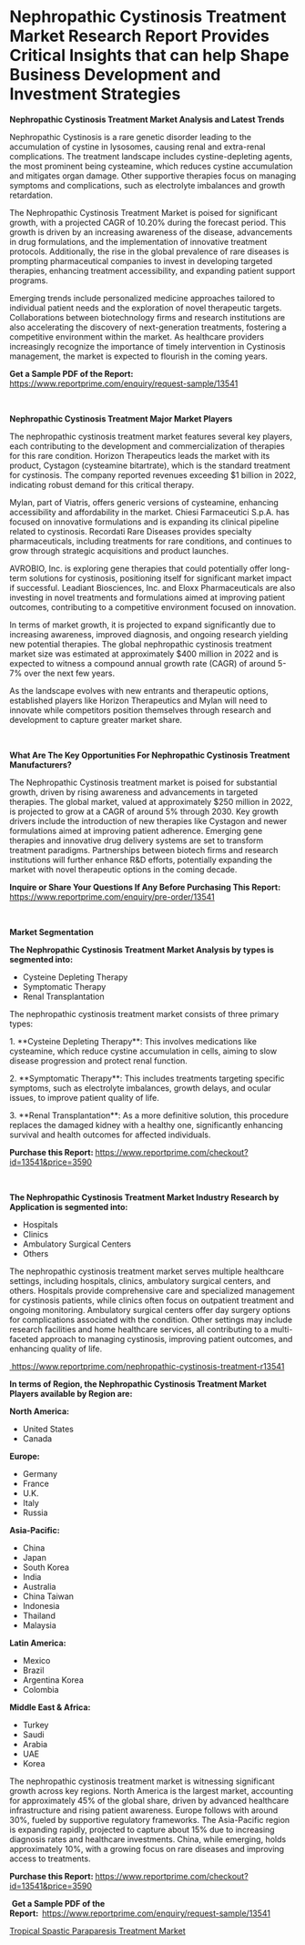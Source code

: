 <p><h1>Nephropathic Cystinosis Treatment Market Research Report Provides Critical Insights that can help Shape Business Development and Investment Strategies</h1></p><p><strong>Nephropathic Cystinosis Treatment Market Analysis and Latest Trends</strong></p>
<p><p>Nephropathic Cystinosis is a rare genetic disorder leading to the accumulation of cystine in lysosomes, causing renal and extra-renal complications. The treatment landscape includes cystine-depleting agents, the most prominent being cysteamine, which reduces cystine accumulation and mitigates organ damage. Other supportive therapies focus on managing symptoms and complications, such as electrolyte imbalances and growth retardation.</p><p>The Nephropathic Cystinosis Treatment Market is poised for significant growth, with a projected CAGR of 10.20% during the forecast period. This growth is driven by an increasing awareness of the disease, advancements in drug formulations, and the implementation of innovative treatment protocols. Additionally, the rise in the global prevalence of rare diseases is prompting pharmaceutical companies to invest in developing targeted therapies, enhancing treatment accessibility, and expanding patient support programs.</p><p>Emerging trends include personalized medicine approaches tailored to individual patient needs and the exploration of novel therapeutic targets. Collaborations between biotechnology firms and research institutions are also accelerating the discovery of next-generation treatments, fostering a competitive environment within the market. As healthcare providers increasingly recognize the importance of timely intervention in Cystinosis management, the market is expected to flourish in the coming years.</p></p>
<p><strong>Get a Sample PDF of the Report:&nbsp;</strong> <a href="https://www.reportprime.com/enquiry/request-sample/13541?utm_campaign=2469&utm_medium=2&utm_source=Github&utm_content=ia&utm_term=20032025&utm_id=nephropathic-cystinosis-treatment">https://www.reportprime.com/enquiry/request-sample/13541</a></p>
<p>&nbsp;</p>
<p><strong>Nephropathic Cystinosis Treatment Major Market Players</strong></p>
<p><p>The nephropathic cystinosis treatment market features several key players, each contributing to the development and commercialization of therapies for this rare condition. Horizon Therapeutics leads the market with its product, Cystagon (cysteamine bitartrate), which is the standard treatment for cystinosis. The company reported revenues exceeding $1 billion in 2022, indicating robust demand for this critical therapy.</p><p>Mylan, part of Viatris, offers generic versions of cysteamine, enhancing accessibility and affordability in the market. Chiesi Farmaceutici S.p.A. has focused on innovative formulations and is expanding its clinical pipeline related to cystinosis. Recordati Rare Diseases provides specialty pharmaceuticals, including treatments for rare conditions, and continues to grow through strategic acquisitions and product launches.</p><p>AVROBIO, Inc. is exploring gene therapies that could potentially offer long-term solutions for cystinosis, positioning itself for significant market impact if successful. Leadiant Biosciences, Inc. and Eloxx Pharmaceuticals are also investing in novel treatments and formulations aimed at improving patient outcomes, contributing to a competitive environment focused on innovation.</p><p>In terms of market growth, it is projected to expand significantly due to increasing awareness, improved diagnosis, and ongoing research yielding new potential therapies. The global nephropathic cystinosis treatment market size was estimated at approximately $400 million in 2022 and is expected to witness a compound annual growth rate (CAGR) of around 5-7% over the next few years.</p><p>As the landscape evolves with new entrants and therapeutic options, established players like Horizon Therapeutics and Mylan will need to innovate while competitors position themselves through research and development to capture greater market share.</p></p>
<p>&nbsp;</p>
<p><strong>What Are The Key Opportunities For Nephropathic Cystinosis Treatment Manufacturers?</strong></p>
<p><p>The Nephropathic Cystinosis treatment market is poised for substantial growth, driven by rising awareness and advancements in targeted therapies. The global market, valued at approximately $250 million in 2022, is projected to grow at a CAGR of around 5% through 2030. Key growth drivers include the introduction of new therapies like Cystagon and newer formulations aimed at improving patient adherence. Emerging gene therapies and innovative drug delivery systems are set to transform treatment paradigms. Partnerships between biotech firms and research institutions will further enhance R&D efforts, potentially expanding the market with novel therapeutic options in the coming decade.</p></p>
<p><strong>Inquire or Share Your Questions If Any Before Purchasing This Report:</strong> <a href="https://www.reportprime.com/enquiry/pre-order/13541?utm_campaign=2469&utm_medium=2&utm_source=Github&utm_content=ia&utm_term=20032025&utm_id=nephropathic-cystinosis-treatment">https://www.reportprime.com/enquiry/pre-order/13541</a></p>
<p>&nbsp;</p>
<p><strong>Market Segmentation</strong></p>
<p><strong>The Nephropathic Cystinosis Treatment Market Analysis by types is segmented into:</strong></p>
<p><ul><li>Cysteine Depleting Therapy</li><li>Symptomatic Therapy</li><li>Renal Transplantation</li></ul></p>
<p><p>The nephropathic cystinosis treatment market consists of three primary types: </p><p>1. **Cysteine Depleting Therapy**: This involves medications like cysteamine, which reduce cystine accumulation in cells, aiming to slow disease progression and protect renal function.</p><p>2. **Symptomatic Therapy**: This includes treatments targeting specific symptoms, such as electrolyte imbalances, growth delays, and ocular issues, to improve patient quality of life.</p><p>3. **Renal Transplantation**: As a more definitive solution, this procedure replaces the damaged kidney with a healthy one, significantly enhancing survival and health outcomes for affected individuals.</p></p>
<p><strong>Purchase this Report:&nbsp;</strong><a href="https://www.reportprime.com/checkout?id=13541&price=3590&utm_campaign=2469&utm_medium=2&utm_source=Github&utm_content=ia&utm_term=20032025&utm_id=nephropathic-cystinosis-treatment">https://www.reportprime.com/checkout?id=13541&price=3590</a></p>
<p>&nbsp;</p>
<p><strong>The Nephropathic Cystinosis Treatment Market Industry Research by Application is segmented into:</strong></p>
<p><ul><li>Hospitals</li><li>Clinics</li><li>Ambulatory Surgical Centers</li><li>Others</li></ul></p>
<p><p>The nephropathic cystinosis treatment market serves multiple healthcare settings, including hospitals, clinics, ambulatory surgical centers, and others. Hospitals provide comprehensive care and specialized management for cystinosis patients, while clinics often focus on outpatient treatment and ongoing monitoring. Ambulatory surgical centers offer day surgery options for complications associated with the condition. Other settings may include research facilities and home healthcare services, all contributing to a multi-faceted approach to managing cystinosis, improving patient outcomes, and enhancing quality of life.</p></p>
<p><a href="https://www.reportprime.com/nephropathic-cystinosis-treatment-r13541?utm_campaign=2469&utm_medium=2&utm_source=Github&utm_content=ia&utm_term=20032025&utm_id=nephropathic-cystinosis-treatment">&nbsp;https://www.reportprime.com/nephropathic-cystinosis-treatment-r13541</a></p>
<p><strong>In terms of Region, the Nephropathic Cystinosis Treatment Market Players available by Region are:</strong></p>
<p>
    <p> <strong> North America: </strong>
        <ul>
            <li>United States</li>
            <li>Canada</li>
        </ul>
        </p> 
    <p> <strong> Europe: </strong>
        <ul>
            <li>Germany</li>
            <li>France</li>
            <li>U.K.</li>
            <li>Italy</li>
            <li>Russia</li>
        </ul>
        </p> 
    <p> <strong> Asia-Pacific: </strong>
        <ul>
            <li>China</li>
            <li>Japan</li>
            <li>South Korea</li>
            <li>India</li>
            <li>Australia</li>
            <li>China Taiwan</li>
            <li>Indonesia</li>
            <li>Thailand</li>
            <li>Malaysia</li>
        </ul>
        </p> 
    <p> <strong> Latin America: </strong>
        <ul>
            <li>Mexico</li>
            <li>Brazil</li>
            <li>Argentina Korea</li>
            <li>Colombia</li>
        </ul>
        </p> 
    <p> <strong> Middle East & Africa: </strong>
        <ul>
            <li>Turkey</li>
            <li>Saudi</li>
            <li>Arabia</li>
            <li>UAE</li>
            <li>Korea</li>
        </ul>
    </p>
    </p>
<p><p>The nephropathic cystinosis treatment market is witnessing significant growth across key regions. North America is the largest market, accounting for approximately 45% of the global share, driven by advanced healthcare infrastructure and rising patient awareness. Europe follows with around 30%, fueled by supportive regulatory frameworks. The Asia-Pacific region is expanding rapidly, projected to capture about 15% due to increasing diagnosis rates and healthcare investments. China, while emerging, holds approximately 10%, with a growing focus on rare diseases and improving access to treatments.</p></p>
<p><strong>Purchase this Report: </strong><a href="https://www.reportprime.com/checkout?id=13541&price=3590&utm_campaign=2469&utm_medium=2&utm_source=Github&utm_content=ia&utm_term=20032025&utm_id=nephropathic-cystinosis-treatment">https://www.reportprime.com/checkout?id=13541&price=3590</a></p>
<p>&nbsp;<strong>Get a Sample PDF of the Report:&nbsp;&nbsp;</strong><a href="https://www.reportprime.com/enquiry/request-sample/13541?utm_campaign=2469&utm_medium=2&utm_source=Github&utm_content=ia&utm_term=20032025&utm_id=nephropathic-cystinosis-treatment">https://www.reportprime.com/enquiry/request-sample/13541</a></p>
<p><strong></strong></p>
<p><p><a href="https://github.com/triattwood9919/Market-Research-Report-List-1/blob/main/tropical-spastic-paraparesis-treatment-market.md?utm_campaign=2469&utm_medium=2&utm_source=Github&utm_content=ia&utm_term=20032025&utm_id=nephropathic-cystinosis-treatment">Tropical Spastic Paraparesis Treatment Market</a></p></p>